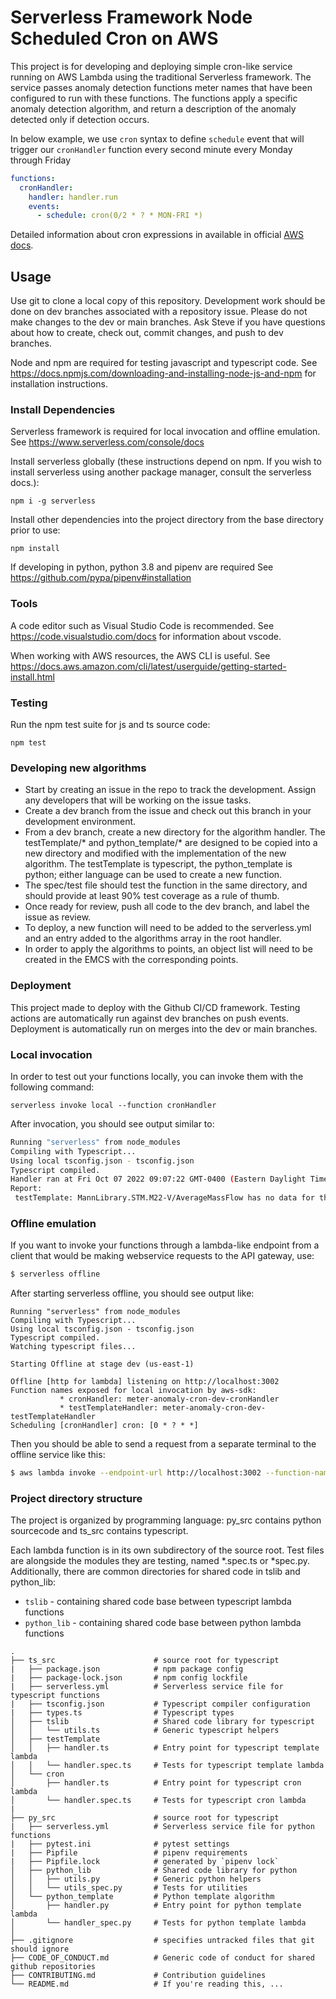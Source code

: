 <!--
title: 'Meter Anomaly Cron scheduler'
description: 'This is a cron scheduler for running anomaly detection functions on a schedule, and compiling the anomalies into a report.'
layout: Doc
framework: v3
platform: AWS
language: nodeJS
priority: 1
authorName: 'Steve Mandl'
authorAvatar: 'https://secure.gravatar.com/avatar/d3fe459f8114ad905d54de551e44e4f0?s=800&d=identicon'
-->

# Serverless Framework Node Scheduled Cron on AWS

This project is for developing and deploying simple cron-like service running on AWS Lambda using the traditional Serverless framework. 
The service passes anomaly detection functions meter names that have been configured to run with these functions. 
The functions apply a specific anomaly detection algorithm, and return a description of the anomaly detected only if detection occurs.


In below example, we use `cron` syntax to define `schedule` event that will trigger our `cronHandler` function every second minute every Monday through Friday

```yml
functions:
  cronHandler:
    handler: handler.run
    events:
      - schedule: cron(0/2 * ? * MON-FRI *)
```

Detailed information about cron expressions in available in official [AWS docs](https://docs.aws.amazon.com/AmazonCloudWatch/latest/events/ScheduledEvents.html#CronExpressions).


## Usage

Use git to clone a local copy of this repository. Development work should be done on dev branches associated with a repository issue. Please do not make changes to the dev or main branches. Ask Steve if you have questions about how to create, check out, commit changes, and push to dev branches.

Node and npm are required for testing javascript and typescript code. See https://docs.npmjs.com/downloading-and-installing-node-js-and-npm for installation instructions.
### Install Dependencies
Serverless framework is required for local invocation and offline emulation. See https://www.serverless.com/console/docs

Install serverless globally (these instructions depend on npm. If you wish to install serverless using another package manager, consult the serverless docs.):
```
npm i -g serverless
```
Install other dependencies into the project directory from the base directory prior to use:
```
npm install
```

If developing in python, python 3.8 and pipenv are required
See https://github.com/pypa/pipenv#installation
### Tools
A code editor such as Visual Studio Code is recommended. See https://code.visualstudio.com/docs for information about vscode.

When working with AWS resources, the AWS CLI is useful. See https://docs.aws.amazon.com/cli/latest/userguide/getting-started-install.html 

### Testing
Run the npm test suite for js and ts source code:
```
npm test
```
### Developing new algorithms
 - Start by creating an issue in the repo to track the development. Assign any developers that will be working on the issue tasks. 
 - Create a dev branch from the issue and check out this branch in your development environment.
 - From a dev branch, create a new directory for the algorithm handler. The testTemplate/* and python_template/* are designed to be copied into a new directory and modified 
with the implementation of the new algorithm. The testTemplate is typescript, the python_template is python; either language can be used to create a new function.
 - The spec/test file should test the function in the same directory, and should provide at least 90% test coverage as a rule of thumb. 
 - Once ready for review, push all code to the dev branch, and label the issue as review.
 - To deploy, a new function will need to be added to the serverless.yml and an entry added to the algorithms array in the root handler. 
 - In order to apply the algorithms to points, an object list will need to be created in the EMCS with the corresponding points.
### Deployment

This project made to deploy with the Github CI/CD framework. Testing actions are automatically run against dev branches on push events. Deployment is automatically run on merges into the dev or main branches.

### Local invocation

In order to test out your functions locally, you can invoke them with the following command:

```
serverless invoke local --function cronHandler
```

After invocation, you should see output similar to:

```bash
Running "serverless" from node_modules
Compiling with Typescript...
Using local tsconfig.json - tsconfig.json
Typescript compiled.
Handler ran at Fri Oct 07 2022 09:07:22 GMT-0400 (Eastern Daylight Time)
Report:
 testTemplate: MannLibrary.STM.M22-V/AverageMassFlow has no data for the period Wed Sep 07 2022 13:07:19 GMT+0000 (Coordinated Universal Time) to Fri Oct 07 2022 13:07:19 GMT+0000 (Coordinated Universal Time)

```

### Offline emulation

If you want to invoke your functions through a lambda-like endpoint from a client that would be making webservice requests to the API gateway, use:

```bash
$ serverless offline
```

After starting serverless offline, you should see output like:

```
Running "serverless" from node_modules
Compiling with Typescript...
Using local tsconfig.json - tsconfig.json
Typescript compiled.
Watching typescript files...

Starting Offline at stage dev (us-east-1)

Offline [http for lambda] listening on http://localhost:3002
Function names exposed for local invocation by aws-sdk:
           * cronHandler: meter-anomaly-cron-dev-cronHandler
           * testTemplateHandler: meter-anomaly-cron-dev-testTemplateHandler
Scheduling [cronHandler] cron: [0 * ? * *]
```

Then you should be able to send a request from a separate terminal to the offline service like this:
```bash
$ aws lambda invoke --endpoint-url http://localhost:3002 --function-name meter-anomaly-cron-dev-testTemplateHandler --payload '{"body": { "pointName": "AppelCommons.CW.FP/TONS" }}' response.json
```

### Project directory structure
The project is organized by programming language: py_src contains python sourcecode and ts_src contains typescript.

Each lambda function is in its own subdirectory of the source root. Test files are alongside the modules they are testing, named *.spec.ts or *spec.py.
Additionally, there are common directories for shared code in tslib and python_lib:

- `tslib` - containing shared code base between typescript lambda functions
- `python_lib` - containing shared code base between python lambda functions

```
.
├── ts_src                      # source root for typescript
|   ├── package.json            # npm package config
|   ├── package-lock.json       # npm config lockfile
|   ├── serverless.yml          # Serverless service file for typescript functions
|   ├── tsconfig.json           # Typescript compiler configuration
|   ├── types.ts                # Typescript types
│   ├── tslib                   # Shared code library for typescript
│   │   └── utils.ts            # Generic typescript helpers
│   ├── testTemplate            
│   │   ├── handler.ts          # Entry point for typescript template lambda
│   │   └── handler.spec.ts     # Tests for typescript template lambda
│   └── cron
│       ├── handler.ts          # Entry point for typescript cron lambda
│       └── handler.spec.ts     # Tests for typescript cron lambda
|
├── py_src                      # source root for typescript
|   ├── serverless.yml          # Serverless service file for python functions
|   ├── pytest.ini              # pytest settings
|   ├── Pipfile                 # pipenv requirements
|   ├── Pipfile.lock            # generated by `pipenv lock`
│   ├── python_lib              # Shared code library for python
│   │   ├── utils.py            # Generic python helpers
│   │   └── utils_spec.py       # Tests for utilities
│   └── python_template         # Python template algorithm
│       ├── handler.py          # Entry point for python template lambda
│       └── handler_spec.py     # Tests for python template lambda
│
├── .gitignore                  # specifies untracked files that git should ignore
├── CODE_OF_CONDUCT.md          # Generic code of conduct for shared github repositories
├── CONTRIBUTING.md             # Contribution guidelines
└── README.md                   # If you're reading this, ...
```

